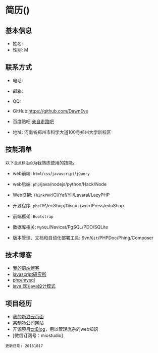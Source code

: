 # 简历()

## 基本信息   

- 姓名:  
- 性别: M  


## 联系方式  

- 电话:  
- 邮箱: 
- QQ: 
- GitHub:https://github.com/DawnEve
- 百度贴吧:[亲自走路吧](http://tieba.baidu.com/f?kw=%C7%D7%D7%D4%D7%DF%C2%B7&fr=index)

- 地址: 河南省郑州市科学大道100号郑州大学新校区    





## 技能清单    

以下`重点标注的`为我熟练使用的技能。  

- web前端: ``html``/`css`/`javascript`/`jQuery`   
- web后端: ``php``/java/nodejs/python/Hack/Node  
- Web框架: `ThinkPHP`/CI/Yaf/Yii/Lavaral/LazyPHP
- 开源程序: `phpCMS`/ecShop/Discuz/wordPress/eduShop  
  
- 前端框架: `Bootstrap` 
- 数据库相关: `MySQL`/Navicat/PgSQL/PDO/SQLite  
- 版本管理、文档和自动化部署工具: Svn/``Git``/PHPDoc/Phing/Composer  





## 技术博客  

- [我的前端博客](http://poster469.blog.163.com/ "最早的PS到后来的JS,服务器设置")  
- [javascript研究所](http://miostudio.blog.163.com/ "javascript的地位空前高涨，值得独立研究")  
- [php/mysql](http://firecloudphp.blog.163.com/ "php和mysql是黄金搭档")  
- [java EE/java设计模式](http://zhengzhi2014.blog.163.com/ "java的思想是横强大的")  




## 项目经历

- [我的新浪云页面](http://miostudio.sinaapp.com/ "sina app")
- [某制冷公司网站](http://www.wllwzl.com/ "企业站")
- 开源项目[txtBlog](http://blog.dawnEve.cc/ "博客框架和内容纯手工打造。")，用以管理庞杂的web知识  
- [微信订阅号：miostudio]  

```
更新日期: 20161017
```

